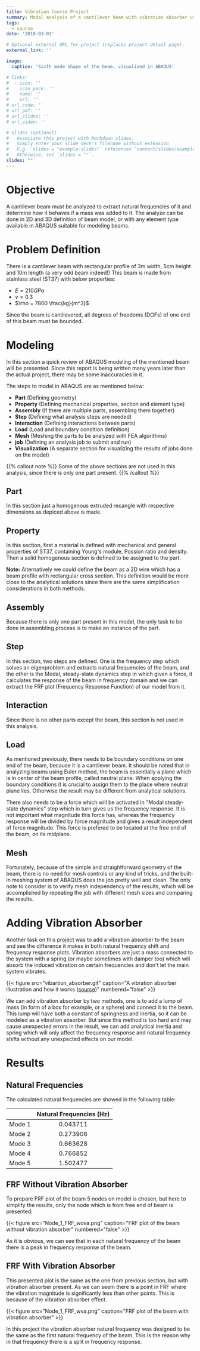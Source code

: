 ```yaml
---
title: Vibration Course Project
summary: Modal analysis of a cantilever beam with vibration absorber using Abaqus.
tags:
  - course
date: '2019-03-01'

# Optional external URL for project (replaces project detail page).
external_link: ''

image:
  caption: 'Sixth mode shape of the beam, visualized in ABAQUS'

# links:
#  - icon: ''
#    icon_pack: ''
#    name: ''
#    url: ''
# url_code: ''
# url_pdf: ''
# url_slides: ''
# url_video: ''

# Slides (optional).
#   Associate this project with Markdown slides.
#   Simply enter your slide deck's filename without extension.
#   E.g. `slides = "example-slides"` references `content/slides/example-slides.md`.
#   Otherwise, set `slides = ""`.
slides: ""
---
```


# Objective
A cantilever beam must be analyzed to extract natural frequencies of it and determine how it behaves if a mass was added to it. The analyze can be done in 2D and 3D definition of beam model, or with any element type available in ABAQUS suitable for modeling beams.

# Problem Definition
There is a cantilever beam with rectangular profile of 3m width, 5cm height and 10m length (a very odd beam indeed!) This beam is made from stainless steel (ST37) with below properties:

* $E = 210 GPa$
* $\nu=0.3$
* $\rho = 7800 \frac{kg}{m^3}$

Since the beam is cantilevered, all degrees of freedoms (DOFs) of one end of this beam must be bounded.

# Modeling
In this section a quick review of ABAQUS modeling of the mentioned beam will be presented. Since this report is being written many years later than the actual project, there may be some inaccuracies in it.

The steps to model in ABAQUS are as mentioned below:

* **Part** (Defining geometry)
* **Property** (Defining mechanical properties, section and element type)
* **Assembly** (If there are multiple parts, assembling them together)
* **Step** (Defining what analysis steps are needed)
* **Interaction** (Defining interactions between parts)
* **Load** (Load and boundary condition definition)
* **Mesh** (Meshing the parts to be analyzed with FEA algorithms)
* **job** (Defining an analysis job to submit and run)
* **Visualization** (A separate section for visualizing the results of jobs done on the model)

{{% callout note %}}
Some of the above sections are not used in this analysis, since there is only one part present. 
{{% /callout %}}

## Part
In this section just a homogenous extruded recangle with respective dimensions as depiced above is made.

## Property
In this section, first a material is defined with mechanical and general properties of ST37, containing Young's module, Possion ratio and density. Then a solid homogenous section is defined to be assigned to the part.

**Note:** Alternatively we could define the beam as a 2D wire which has a beam profile with rectangular cross section. This definition would be more close to the analytical solutions since there are the same simplification considerations in both methods.

## Assembly
Because there is only one part present in this model, the only task to be done in assembling process is to make an instance of the part.

## Step
In this section, two steps are defined. One is the frequency step which solves an eigenproblem and extracts natural frequencies of the beam, and the other is the Modal, steady-state dynamics step in which given a force, it calculates the response of the beam in frequency domain and we can extract the FRF plot (Frequency Response Function) of our model from it.

## Interaction
Since there is no other parts except the beam, this section is not used in this analysis.

## Load
As mentioned previously, there needs to be boundary conditions on one end of the beam, because it is a cantilever beam. It should be noted that in analyzing beams using Euler method, the beam is essentially a plane which is in center of the beam profile, called neutral plane. When applying the boundary conditions it is crucial to assign them to the place where neutral plane lies. Otherwise the result may be different from analytical solutions.

There also needs to be a force which will be activated in "Modal steady-state dynamics" step which in turn gives us the frequency response. It is not important what magnitude this force has, whereas the frequency response will be divided by force magnitude and gives a result independent of force magnitude. This force is prefered to be located at the free end of the beam, on its midplane.

## Mesh
Fortunately, because of the simple and straightforward geometry of the beam, there is no need for mesh controls or any kind of tricks, and the built-in meshing system of ABAQUS does the job pretty well and clean. The only note to consider is to verify mesh independency of the results, which will be accomplished by repeating the job with different mesh sizes and comparing the results.

# Adding Vibration Absorber
Another task on this project was to add a vibration absorber to the beam and see the difference it makes in both natural frequency shift and frequency response plots. Vibration absorbers are just a mass connected to the system with a spring (or maybe sometimes with damper too) which will absorb the induced vibration on certain frequencies and don't let the main system vibrates.

{{< figure src="vibartion_absorber.gif" caption="A vibration absorber illustration and how it works ([source](https://www.acs.psu.edu/drussell/Demos/absorber/DynamicAbsorber.html))" numbered="false" >}}

 We can add vibration absorber by two methods, one is to add a lump of mass (in form of a box for example, or a sphere) and connect it to the beam. This lump will have both a constant of springness and inertia, so it can be modeled as a vibration absorber. But since this method is too hard and may cause unexpected errors in the result, we can add analytical inertia and spring which will only affect the frequency response and natural frequency shifts without any unexpected effects on our model.

 # Results
 ## Natural Frequencies
The calculated natural frequencies are showed in the following table:

|        	| Natural Frequencies (Hz) 	|
|:------:	|:------------------------:	|
| Mode 1 	|         0.043711         	|
| Mode 2 	|         0.273906         	|
| Mode 3 	|         0.663628         	|
| Mode 4 	|         0.766852         	|
| Mode 5 	|         1.502477         	|

 ## FRF Without Vibration Absorber
To prepare FRF plot of the beam 5 nodes on model is chosen, but here to simplify the results, only the node which is from free end of beam is presented:

{{< figure src="Node_1_FRF_wova.png" caption="FRF plot of the beam without vibration absorber" numbered="false" >}}

As it is obvious, we can see that in each natural frequency of the beam there is a peak in frequency response of the beam.

## FRF With Vibration Absorber
This presented plot is the same as the one from previous section, but with vibration absorber present. As we can seem there is a point in FRF where the vibration magnitude is significantly less than other points. This is because of the vibration absorber effect.

{{< figure src="Node_1_FRF_wva.png" caption="FRF plot of the beam with vibration absorber" >}}

In this project the vibration absorber natural frequency was designed to be the same as the first natural frequency of the beam. This is the reason why in that frequency there is a split in frequency response.